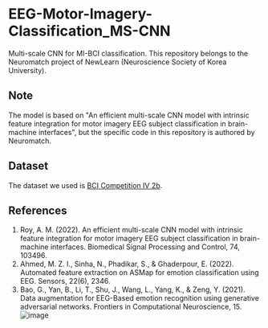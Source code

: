 # EEG-Motor-Imagery-Classification_MS-CNN
Multi-scale CNN for MI-BCI classification.
This repository belongs to the Neuromatch project of NewLearn (Neuroscience Society of Korea University).

## Note
The model is based on "An efficient multi-scale CNN model with intrinsic feature integration for motor imagery EEG subject classification in brain-machine interfaces", but the specific code in this repository is authored by Neuromatch.

## Dataset
The dataset we used is [BCI Competition IV 2b](https://www.bbci.de/competition/iv/). 

## References
1. Roy, A. M. (2022). An efficient multi-scale CNN model with intrinsic feature integration for motor imagery EEG subject classification in brain-machine interfaces. Biomedical Signal Processing and Control, 74, 103496. 
2. Ahmed, M. Z. I., Sinha, N., Phadikar, S., & Ghaderpour, E. (2022). Automated feature extraction on ASMap for emotion classification using EEG. Sensors, 22(6), 2346. 
3. Bao, G., Yan, B., Li, T., Shu, J., Wang, L., Yang, K., & Zeng, Y. (2021). Data augmentation for EEG-Based emotion recognition using generative adversarial networks. Frontiers in Computational Neuroscience, 15. 
![image](https://github.com/jxxng00/EEG-Motor-Imagery-Analysis_MS-CNN/assets/113572871/9c143b47-5a4f-46c1-b5ea-5999a506272f)

